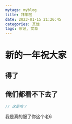 ```yaml
---
mytags: myblog
title: 拜年啦
date: 2023-01-15 21:26:45
categories: 其他
tags: 杂记, 文章
---
```


# 新的一年祝大家

## 得了


## 俺们都看不下去了

```c
// 这是啥？
```

我是真的服了你这个老6 

